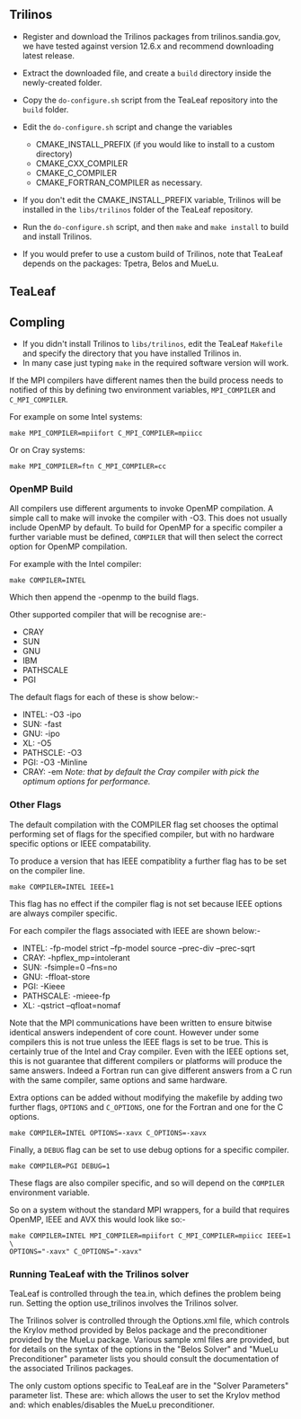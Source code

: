 ## Trilinos

- Register and download the Trilinos packages from trilinos.sandia.gov, we
have tested against version 12.6.x and recommend downloading latest release.

- Extract the downloaded file, and create a `build` directory inside the
  newly-created folder.
- Copy the `do-configure.sh` script from the TeaLeaf repository into the
  `build` folder.
- Edit the `do-configure.sh` script and change the variables
  - CMAKE_INSTALL_PREFIX (if you would like to install to a custom directory)
  - CMAKE_CXX_COMPILER
  - CMAKE_C_COMPILER
  - CMAKE_FORTRAN_COMPILER
  as necessary.
- If you don't edit the CMAKE_INSTALL_PREFIX variable, Trilinos will be
  installed in the `libs/trilinos` folder of the TeaLeaf repository.
- Run the `do-configure.sh` script, and then `make` and `make install` to build
  and install Trilinos.
- If you would prefer to use a custom build of Trilinos, note that TeaLeaf
  depends on the packages: Tpetra, Belos and MueLu.

## TeaLeaf

## Compling

- If you didn't install Trilinos to `libs/trilinos`, edit the TeaLeaf
  `Makefile` and specify the directory that you have installed Trilinos in.
- In many case just typing `make` in the required software version will work. 

If the MPI compilers have different names then the build process needs to 
notified of this by defining two environment variables, `MPI_COMPILER` and 
`C_MPI_COMPILER`. 

For example on some Intel systems:

`make MPI_COMPILER=mpiifort C_MPI_COMPILER=mpiicc`

Or on Cray systems:

`make MPI_COMPILER=ftn C_MPI_COMPILER=cc`

### OpenMP Build

All compilers use different arguments to invoke OpenMP compilation. A simple 
call to make will invoke the compiler with -O3. This does not usually include 
OpenMP by default. To build for OpenMP for a specific compiler a further 
variable must be defined, `COMPILER` that will then select the correct option 
for OpenMP compilation. 

For example with the Intel compiler:

`make COMPILER=INTEL`

Which then append the -openmp to the build flags.

Other supported compiler that will be recognise are:-

* CRAY
* SUN
* GNU
* IBM
* PATHSCALE
* PGI

The default flags for each of these is show below:-

* INTEL: -O3 -ipo
* SUN: -fast
* GNU: -ipo
* XL: -O5
* PATHSCLE: -O3
* PGI: -O3 -Minline
* CRAY: -em  _Note: that by default the Cray compiler with pick the optimum 
options for performance._

### Other Flags

The default compilation with the COMPILER flag set chooses the optimal 
performing set of flags for the specified compiler, but with no hardware 
specific options or IEEE compatability.

To produce a version that has IEEE compatiblity a further flag has to be set on 
the compiler line.

`make COMPILER=INTEL IEEE=1`

This flag has no effect if the compiler flag is not set because IEEE options 
are always compiler specific.

For each compiler the flags associated with IEEE are shown below:-

* INTEL: -fp-model strict –fp-model source –prec-div –prec-sqrt
* CRAY: -hpflex_mp=intolerant
* SUN: -fsimple=0 –fns=no
* GNU: -ffloat-store
* PGI: -Kieee
* PATHSCALE: -mieee-fp
* XL: -qstrict –qfloat=nomaf

Note that the MPI communications have been written to ensure bitwise identical 
answers independent of core count. However under some compilers this is not 
true unless the IEEE flags is set to be true. This is certainly true of the 
Intel and Cray compiler. Even with the IEEE options set, this is not guarantee 
that different compilers or platforms will produce the same answers. Indeed a 
Fortran run can give different answers from a C run with the same compiler, 
same options and same hardware.

Extra options can be added without modifying the makefile by adding two further 
flags, `OPTIONS` and `C_OPTIONS`, one for the Fortran and one for the C options.

`make COMPILER=INTEL OPTIONS=-xavx C_OPTIONS=-xavx`

Finally, a `DEBUG` flag can be set to use debug options for a specific compiler.

`make COMPILER=PGI DEBUG=1`

These flags are also compiler specific, and so will depend on the `COMPILER` 
environment variable.

So on a system without the standard MPI wrappers, for a build that requires 
OpenMP, IEEE and AVX this would look like so:-

```
make COMPILER=INTEL MPI_COMPILER=mpiifort C_MPI_COMPILER=mpiicc IEEE=1 \
OPTIONS="-xavx" C_OPTIONS="-xavx"
```

### Running TeaLeaf with the Trilinos solver

TeaLeaf is controlled through the tea.in, which defines the problem being run.
Setting the option use_trilinos involves the Trilinos solver.

The Trilinos solver is controlled through the Options.xml file, which controls
the Krylov method provided by Belos package and the preconditioner provided by
the MueLu package. Various sample xml files are provided, but for details on the
syntax of the options in the "Belos Solver" and "MueLu Preconditioner" parameter
lists you should consult the documentation of the associated Trilinos packages.

The only custom options specific to TeaLeaf are in the "Solver Parameters" parameter
list. These are:
<Parameter        name="Belos Solver"                         type="string"   value="CG"/>
which allows the user to set the Krylov method and:
<Parameter        name="MueLu Preconditioner"                 type="bool"     value="true"/>
which enables/disables the MueLu preconditioner.
